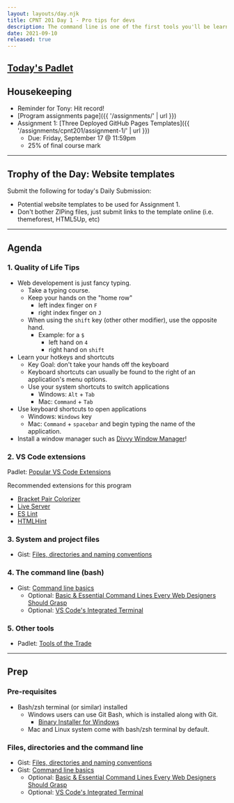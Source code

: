 ```yaml
---
layout: layouts/day.njk
title: CPNT 201 Day 1 - Pro tips for devs
description: The command line is one of the first tools you'll be learning as a dev. Your friends and family will think you're hacking the NSA when you're really just listing directory contents.
date: 2021-09-10
released: true
---
```


## [Today's Padlet](https://padlet.com/acidtone/fall_2021)

## Housekeeping
- Reminder for Tony: Hit record!
- [Program assignments page]({{ '/assignments/' | url }})
- Assignment 1: [Three Deployed GitHub Pages Templates]({{ '/assignments/cpnt201/assignment-1/' | url }})
    - Due: Friday, September 17 @ 11:59pm
    - 25% of final course mark

---

## Trophy of the Day: Website templates
Submit the following for today's Daily Submission:
- Potential website templates to be used for Assignment 1.
- Don't bother ZIPing files, just submit links to the template online (i.e. themeforest, HTML5Up, etc)

---
## Agenda
### 1. Quality of Life Tips
- Web developement is just fancy typing.
    - Take a typing course.
    - Keep your hands on the "home row"
        - left index finger on `F`
        - right index finger on `J`
    - When using the `shift` key (other other modifier), use the opposite hand.
        - Example: for a `$` 
            - left hand on `4`
            - right hand on `shift`
- Learn your hotkeys and shortcuts
    - Key Goal: don't take your hands off the keyboard
    - Keyboard shortcuts can usually be found to the right of an application's menu options.
    - Use your system shortcuts to switch applications
        - Windows: `Alt` + `Tab`
        - Mac: `Command` + `Tab`
- Use keyboard shortcuts to open applications
    - Windows: `Windows` key
    - Mac: `Command` + `spacebar` and begin typing the name of the application.
- Install a window manager such as [Divvy Window Manager](https://mizage.com/windivvy/)!

### 2. VS Code extensions
Padlet: [Popular VS Code Extensions](https://padlet.com/acidtone/vscodeextensions)

Recommended extensions for this program
- [Bracket Pair Colorizer](https://marketplace.visualstudio.com/items?itemName=CoenraadS.bracket-pair-colorizer)
- [Live Server](https://marketplace.visualstudio.com/items?itemName=ritwickdey.LiveServer)
- [ES Lint](https://marketplace.visualstudio.com/items?itemName=dbaeumer.vscode-eslint)
- [HTMLHint](https://marketplace.visualstudio.com/items?itemName=mkaufman.HTMLHint)

### 3. System and project files
- Gist: [Files, directories and naming conventions](https://gist.github.com/acidtone/d77059ec1851eff266339a3df70f6984)

### 4. The command line (bash)
- Gist: [Command line basics](https://gist.github.com/acidtone/316d2bd9cf59f841684dbd68ffc3ee95)
    - Optional: [Basic & Essential Command Lines Every Web Designers Should Grasp](https://www.hongkiat.com/blog/web-designers-essential-command-lines/)
    - Optional: [VS Code's Integrated Terminal](https://code.visualstudio.com/docs/editor/integrated-terminal) 

### 5. Other tools
- Padlet: [Tools of the Trade](https://padlet.com/acidtone/webdevtools)

---

## Prep
### Pre-requisites
- Bash/zsh terminal (or similar) installed
  - Windows users can use Git Bash, which is installed along with Git.
      - [Binary Installer for Windows](https://git-scm.com/download/win)
  - Mac and Linux system come with bash/zsh terminal by default.

### Files, directories and the command line
- Gist: [Files, directories and naming conventions](https://gist.github.com/acidtone/d77059ec1851eff266339a3df70f6984)
- Gist: [Command line basics](https://gist.github.com/acidtone/316d2bd9cf59f841684dbd68ffc3ee95)
    - Optional: [Basic & Essential Command Lines Every Web Designers Should Grasp](https://www.hongkiat.com/blog/web-designers-essential-command-lines/)
    - Optional: [VS Code's Integrated Terminal](https://code.visualstudio.com/docs/editor/integrated-terminal) 